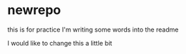 # newrepo
this is for practice
I'm writing some words into the readme

I would like to change this a little bit
